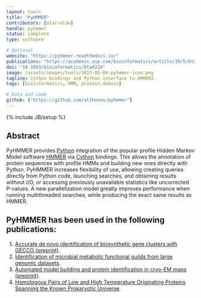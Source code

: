 ```yaml
---
layout: tools
title: "PyHMMER"
contributors: [mlarralde]
handle: pyhmmer
status: complete
type: software

# Optional
website: "https://pyhmmer.readthedocs.io/"
publications: "https://academic.oup.com/bioinformatics/article/39/5/btad214/7131068"
doi: "10.1093/bioinformatics/btad214"
image: /assets/images/tools/2023-05-04-pyhmmer-icon.png
tagline: Cython bindings and Python interface to HMMER3.
tags: [bioinformatics, HMM, protein_domain]

# Data and code
github: ["https://github.com/althonos/pyhmmer"]
---
```

{% include JB/setup %}


## Abstract

PyHMMER provides [Python](https://python.org) integration of the popular profile Hidden Markov
Model software [HMMER](https://hmmer.org) via [Cython](https://cython.org)
bindings. This allows the annotation of protein sequences with profile HMMs
and building new ones directly with Python. PyHMMER increases flexibility of
use, allowing creating queries directly from Python code, launching searches,
and obtaining results without I/O, or accessing previously unavailable
statistics like uncorrected P-values. A new parallelization model greatly
improves performance when running multithreaded searches, while producing the
exact same results as HMMER.

## PyHMMER has been used in the following publications:

1. [Accurate de novo identification of biosynthetic gene clusters with GECCO (preprint)](https://www.biorxiv.org/content/10.1101/2021.05.03.442509v1).
2. [Identification of microbial metabolic functional guilds from large genomic datasets](https://www.frontiersin.org/articles/10.3389/fmicb.2023.1197329/full).
3. [Automated model building and protein identification in cryo-EM maps (preprint)](https://doi.org/10.1101/2023.05.16.541002).
4. [Homologous Pairs of Low and High Temperature Originating Proteins Spanning the Known Prokaryotic Universe](https://www.nature.com/articles/s41597-023-02553-w).